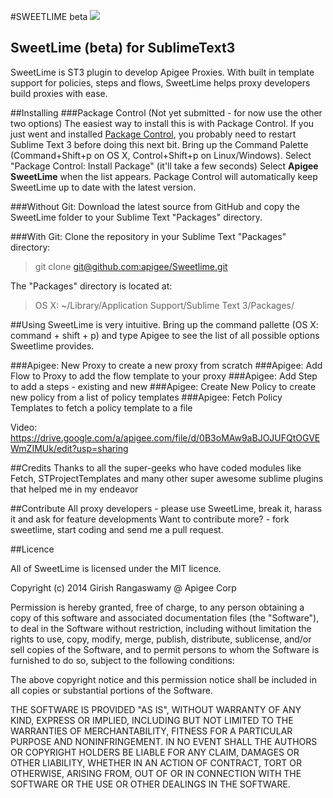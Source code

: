 #SWEETLIME beta
![](https://cdn1.iconfinder.com/data/icons/Limon_iContainer/128/Lime.png)
## SweetLime (beta) for SublimeText3
SweetLime is ST3 plugin to develop Apigee Proxies. With built in template support for policies, steps and flows, SweetLime helps proxy developers build proxies with ease.

##Installing
###Package Control (Not yet submitted - for now use the other two options)
The easiest way to install this is with Package Control.
If you just went and installed [Package Control](http://wbond.net/sublime_packages/package_control), you probably need to restart Sublime Text 3 before doing this next bit.
Bring up the Command Palette (Command+Shift+p on OS X, Control+Shift+p on Linux/Windows).
Select "Package Control: Install Package" (it'll take a few seconds)
Select **Apigee SweetLime** when the list appears.
Package Control will automatically keep SweetLime up to date with the latest version.

###Without Git: 
Download the latest source from GitHub and copy the SweetLime folder to your Sublime Text "Packages" directory.

###With Git: 
Clone the repository in your Sublime Text "Packages" directory:

> git clone [git@github.com:apigee/Sweetlime.git]()

The "Packages" directory is located at:
> OS X: ~/Library/Application Support/Sublime Text 3/Packages/

##Using
SweetLime is very intuitive. Bring up the command pallette (OS X: command + shift + p) and type Apigee to see the list of all possible options Sweetlime provides.

###Apigee: New Proxy
to create a new proxy from scratch
###Apigee: Add Flow to Proxy
to add the flow template to your proxy
###Apigee: Add Step
to add a steps - existing and new
###Apigee: Create New Policy
to create new policy from a list of policy templates
###Apigee: Fetch Policy Templates
to fetch a policy template to a file

Video: https://drive.google.com/a/apigee.com/file/d/0B3oMAw9aBJOJUFQtOGVEWmZIMUk/edit?usp=sharing

##Credits
Thanks to all the super-geeks who have coded modules like Fetch, STProjectTemplates and many other super awesome sublime plugins that helped me in my endeavor

##Contribute
All proxy developers - please use SweetLime, break it, harass it and ask for feature developments
Want to contribute more? - fork sweetlime, start coding and send me a pull request.

##Licence

All of SweetLime is licensed under the MIT licence.

Copyright (c) 2014 Girish Rangaswamy @ Apigee Corp 

Permission is hereby granted, free of charge, to any person obtaining a copy of this software and associated documentation files (the "Software"), to deal in the Software without restriction, including without limitation the rights to use, copy, modify, merge, publish, distribute, sublicense, and/or sell copies of the Software, and to permit persons to whom the Software is furnished to do so, subject to the following conditions:

The above copyright notice and this permission notice shall be included in all copies or substantial portions of the Software.

THE SOFTWARE IS PROVIDED "AS IS", WITHOUT WARRANTY OF ANY KIND, EXPRESS OR IMPLIED, INCLUDING BUT NOT LIMITED TO THE WARRANTIES OF MERCHANTABILITY, FITNESS FOR A PARTICULAR PURPOSE AND NONINFRINGEMENT. IN NO EVENT SHALL THE AUTHORS OR COPYRIGHT HOLDERS BE LIABLE FOR ANY CLAIM, DAMAGES OR OTHER LIABILITY, WHETHER IN AN ACTION OF CONTRACT, TORT OR OTHERWISE, ARISING FROM, OUT OF OR IN CONNECTION WITH THE SOFTWARE OR THE USE OR OTHER DEALINGS IN THE SOFTWARE.






